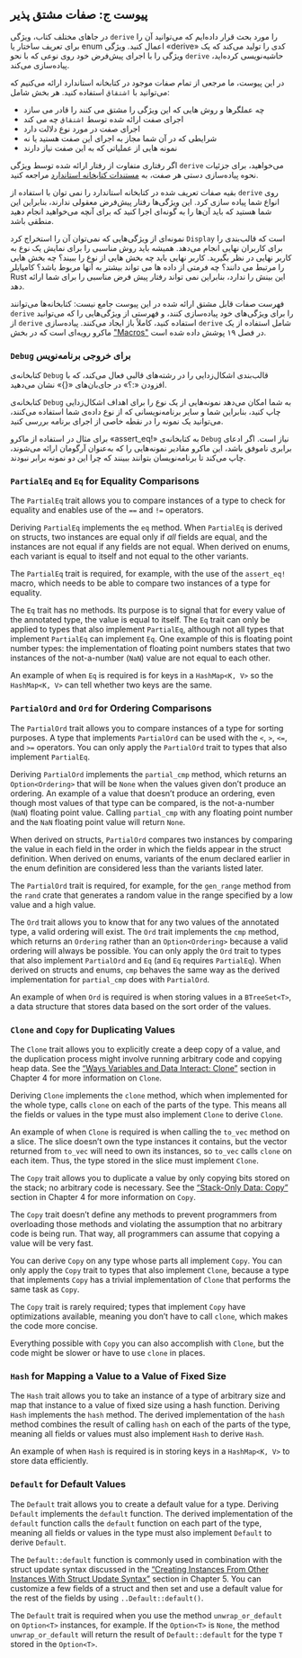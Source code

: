 ## پیوست ج: صفات مشتق پذیر

در جاهای مختلف کتاب، ویژگی `derive` را مورد بحث قرار داده‌ایم که می‌توانید آن را برای تعریف ساختار یا enum اعمال کنید. ویژگی «derive» کدی را تولید می‌کند که یک ویژگی را با اجرای پیش‌فرض خود روی نوعی که با نحو `derive` حاشیه‌نویسی کرده‌اید، پیاده‌سازی می‌کند.

در این پیوست، ما مرجعی از تمام صفات موجود در کتابخانه استاندارد ارائه می‌کنیم که می‌توانید با `اشتقاق` استفاده کنید. هر بخش شامل:

* چه عملگرها و روش هایی که این ویژگی را مشتق می کنند را قادر می سازد
* اجرای صفت ارائه شده توسط `اشتقاق` چه می کند
* اجرای صفت در مورد نوع دلالت دارد
* شرایطی که در آن شما مجاز به اجرای این صفت هستید یا نه
* نمونه هایی از عملیاتی که به این صفت نیاز دارند

اگر رفتاری متفاوت از رفتار ارائه شده توسط ویژگی `derive` می‌خواهید،
برای جزئیات نحوه پیاده‌سازی دستی هر صفت، به [مستندات کتابخانه استاندارد](../std/index.html)<!-- ignore --> مراجعه کنید.

بقیه صفات تعریف شده در کتابخانه استاندارد را نمی توان با استفاده از `derive` روی انواع شما پیاده سازی کرد.
این ویژگی‌ها رفتار پیش‌فرض معقولی ندارند، بنابراین این شما هستید که باید آن‌ها را به گونه‌ای اجرا کنید که برای آنچه می‌خواهید انجام دهید منطقی باشد.

نمونه‌ای از ویژگی‌هایی که نمی‌توان آن را استخراج کرد `Display` است که قالب‌بندی را برای کاربران نهایی انجام می‌دهد.
همیشه باید روش مناسبی را برای نمایش یک نوع به کاربر نهایی در نظر بگیرید.
کاربر نهایی باید چه بخش هایی از نوع را ببیند؟ چه بخش هایی را مرتبط می دانند؟
چه فرمتی از داده ها می تواند بیشتر به آنها مربوط باشد؟
کامپایلر Rust این بینش را ندارد، بنابراین نمی تواند رفتار پیش فرض مناسبی را برای شما ارائه دهد.

فهرست صفات قابل مشتق ارائه شده در این پیوست جامع نیست:
کتابخانه‌ها می‌توانند `derive` را برای ویژگی‌های خود پیاده‌سازی کنند،
و فهرستی از ویژگی‌هایی را که می‌توانید از `derive` استفاده کنید، کاملاً باز ایجاد می‌کنند.
پیاده‌سازی `derive` شامل استفاده از یک ماکرو رویه‌ای است که در بخش ["Macros"][macros]<!-- ignore --> در فصل ۱۹ پوشش داده شده است.

###  `Debug` برای خروجی برنامه‌نویس

کتابخانه‌ی `Debug` قالب‌بندی اشکال‌زدایی را در رشته‌های قالبی فعال می‌کند،
که با افزودن «:؟» در جای‌بان‌های «{}» نشان می‌دهید.

کتابخانه‌ی `Debug` به شما امکان می‌دهد نمونه‌هایی از یک نوع را برای اهداف اشکال‌زدایی چاپ کنید،
بنابراین شما و سایر برنامه‌نویسانی که از نوع داده‌ی شما استفاده می‌کنند،
می‌توانید یک نمونه را در نقطه خاصی از اجرای برنامه بررسی کنید.

برای مثال در استفاده از ماکرو «assert_eq!» به کتابخانه‌ی `Debug`  نیاز است.
اگر ادعای برابری ناموفق باشد، این ماکرو مقادیر نمونه‌هایی را که به‌عنوان آرگومان ارائه می‌شوند،
چاپ می‌کند تا برنامه‌نویسان بتوانند ببینند که چرا این دو نمونه برابر نبودند.

### `PartialEq` and `Eq` for Equality Comparisons

The `PartialEq` trait allows you to compare instances of a type to check for
equality and enables use of the `==` and `!=` operators.

Deriving `PartialEq` implements the `eq` method. When `PartialEq` is derived on
structs, two instances are equal only if *all* fields are equal, and the
instances are not equal if any fields are not equal. When derived on enums,
each variant is equal to itself and not equal to the other variants.

The `PartialEq` trait is required, for example, with the use of the
`assert_eq!` macro, which needs to be able to compare two instances of a type
for equality.

The `Eq` trait has no methods. Its purpose is to signal that for every value of
the annotated type, the value is equal to itself. The `Eq` trait can only be
applied to types that also implement `PartialEq`, although not all types that
implement `PartialEq` can implement `Eq`. One example of this is floating point
number types: the implementation of floating point numbers states that two
instances of the not-a-number (`NaN`) value are not equal to each other.

An example of when `Eq` is required is for keys in a `HashMap<K, V>` so the
`HashMap<K, V>` can tell whether two keys are the same.

### `PartialOrd` and `Ord` for Ordering Comparisons

The `PartialOrd` trait allows you to compare instances of a type for sorting
purposes. A type that implements `PartialOrd` can be used with the `<`, `>`,
`<=`, and `>=` operators. You can only apply the `PartialOrd` trait to types
that also implement `PartialEq`.

Deriving `PartialOrd` implements the `partial_cmp` method, which returns an
`Option<Ordering>` that will be `None` when the values given don’t produce an
ordering. An example of a value that doesn’t produce an ordering, even though
most values of that type can be compared, is the not-a-number (`NaN`) floating
point value. Calling `partial_cmp` with any floating point number and the `NaN`
floating point value will return `None`.

When derived on structs, `PartialOrd` compares two instances by comparing the
value in each field in the order in which the fields appear in the struct
definition. When derived on enums, variants of the enum declared earlier in the
enum definition are considered less than the variants listed later.

The `PartialOrd` trait is required, for example, for the `gen_range` method
from the `rand` crate that generates a random value in the range specified by a
low value and a high value.

The `Ord` trait allows you to know that for any two values of the annotated
type, a valid ordering will exist. The `Ord` trait implements the `cmp` method,
which returns an `Ordering` rather than an `Option<Ordering>` because a valid
ordering will always be possible. You can only apply the `Ord` trait to types
that also implement `PartialOrd` and `Eq` (and `Eq` requires `PartialEq`). When
derived on structs and enums, `cmp` behaves the same way as the derived
implementation for `partial_cmp` does with `PartialOrd`.

An example of when `Ord` is required is when storing values in a `BTreeSet<T>`,
a data structure that stores data based on the sort order of the values.

### `Clone` and `Copy` for Duplicating Values

The `Clone` trait allows you to explicitly create a deep copy of a value, and
the duplication process might involve running arbitrary code and copying heap
data. See the [“Ways Variables and Data Interact:
Clone”][ways-variables-and-data-interact-clone]<!-- ignore --> section in
Chapter 4 for more information on `Clone`.

Deriving `Clone` implements the `clone` method, which when implemented for the
whole type, calls `clone` on each of the parts of the type. This means all the
fields or values in the type must also implement `Clone` to derive `Clone`.

An example of when `Clone` is required is when calling the `to_vec` method on a
slice. The slice doesn’t own the type instances it contains, but the vector
returned from `to_vec` will need to own its instances, so `to_vec` calls
`clone` on each item. Thus, the type stored in the slice must implement `Clone`.

The `Copy` trait allows you to duplicate a value by only copying bits stored on
the stack; no arbitrary code is necessary. See the [“Stack-Only Data:
Copy”][stack-only-data-copy]<!-- ignore --> section in Chapter 4 for more
information on `Copy`.

The `Copy` trait doesn’t define any methods to prevent programmers from
overloading those methods and violating the assumption that no arbitrary code
is being run. That way, all programmers can assume that copying a value will be
very fast.

You can derive `Copy` on any type whose parts all implement `Copy`. You can
only apply the `Copy` trait to types that also implement `Clone`, because a
type that implements `Copy` has a trivial implementation of `Clone` that
performs the same task as `Copy`.

The `Copy` trait is rarely required; types that implement `Copy` have
optimizations available, meaning you don’t have to call `clone`, which makes
the code more concise.

Everything possible with `Copy` you can also accomplish with `Clone`, but the
code might be slower or have to use `clone` in places.

### `Hash` for Mapping a Value to a Value of Fixed Size

The `Hash` trait allows you to take an instance of a type of arbitrary size and
map that instance to a value of fixed size using a hash function. Deriving
`Hash` implements the `hash` method. The derived implementation of the `hash`
method combines the result of calling `hash` on each of the parts of the type,
meaning all fields or values must also implement `Hash` to derive `Hash`.

An example of when `Hash` is required is in storing keys in a `HashMap<K, V>`
to store data efficiently.

### `Default` for Default Values

The `Default` trait allows you to create a default value for a type. Deriving
`Default` implements the `default` function. The derived implementation of the
`default` function calls the `default` function on each part of the type,
meaning all fields or values in the type must also implement `Default` to
derive `Default`.

The `Default::default` function is commonly used in combination with the struct
update syntax discussed in the [“Creating Instances From Other Instances With
Struct Update
Syntax”][creating-instances-from-other-instances-with-struct-update-syntax]<!-- ignore -->
section in Chapter 5. You can customize a few fields of a struct and then
set and use a default value for the rest of the fields by using
`..Default::default()`.

The `Default` trait is required when you use the method `unwrap_or_default` on
`Option<T>` instances, for example. If the `Option<T>` is `None`, the method
`unwrap_or_default` will return the result of `Default::default` for the type
`T` stored in the `Option<T>`.

[creating-instances-from-other-instances-with-struct-update-syntax]:
ch05-01-defining-structs.html#creating-instances-from-other-instances-with-struct-update-syntax
[stack-only-data-copy]:
ch04-01-what-is-ownership.html#stack-only-data-copy
[ways-variables-and-data-interact-clone]:
ch04-01-what-is-ownership.html#ways-variables-and-data-interact-clone
[macros]: ch19-06-macros.html#macros

